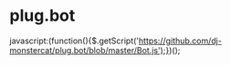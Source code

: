# plug.bot

javascript:(function(){$.getScript('https://github.com/dj-monstercat/plug.bot/blob/master/Bot.js');})();
